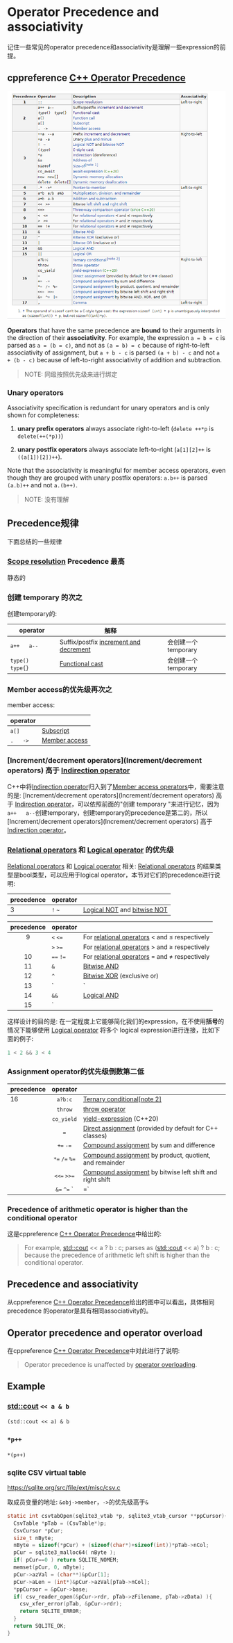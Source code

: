 # Operator Precedence and associativity

记住一些常见的operator precedence和associativity是理解一些expression的前提。

## cppreference [C++ Operator Precedence](https://en.cppreference.com/w/cpp/language/operator_precedence)

![](./C++Operator-Precedence.png)



**Operators** that have the same precedence are **bound** to their arguments in the direction of their **associativity**. For example, the expression `a = b = c` is parsed as `a = (b = c)`, and not as `(a = b) = c` because of right-to-left associativity of assignment, but `a + b - c` is parsed `(a + b) - c` and not `a + (b - c)` because of left-to-right associativity of addition and subtraction.

> NOTE: 同级按照优先级来进行绑定

### Unary operators

Associativity specification is redundant for unary operators and is only shown for completeness: 

1) **unary prefix operators** always associate right-to-left (`delete ++*p` is `delete(++(*p))`) 

2) **unary postfix operators** always associate left-to-right (`a[1][2]++` is `((a[1])[2])++`). 

Note that the associativity is meaningful for member access operators, even though they are grouped with unary postfix operators: `a.b++` is parsed `(a.b)++` and not `a.(b++)`.

> NOTE: 没有理解

## Precedence规律

下面总结的一些规律

### [Scope resolution](https://en.cppreference.com/w/cpp/language/identifiers#Qualified_identifiers) **Precedence** 最高

静态的

### 创建 temporary 的次之

创建temporary的: 



| operator          | 解释                                                         |                     |
| ----------------- | ------------------------------------------------------------ | ------------------- |
| `a++   a--`       | Suffix/postfix [increment and decrement](https://en.cppreference.com/w/cpp/language/operator_incdec) | 会创建一个temporary |
| `type()   type{}` | [Functional cast](https://en.cppreference.com/w/cpp/language/explicit_cast) | 会创建一个temporary |

### Member access的优先级再次之

member access:

| operator |                                                              |
| -------- | ------------------------------------------------------------ |
| `a[]`    | [Subscript](https://en.cppreference.com/w/cpp/language/operator_member_access#Built-in_subscript_operator) |
| `.   ->` | [Member access](https://en.cppreference.com/w/cpp/language/operator_member_access#Built-in_member_access_operators) |



### [Increment/decrement operators](Increment/decrement operators) 高于 [Indirection operator](https://en.cppreference.com/w/cpp/language/operator_member_access#Built-in_indirection_operator)

C++中将[Indirection operator](https://en.cppreference.com/w/cpp/language/operator_member_access#Built-in_indirection_operator)归入到了[Member access operators](https://en.cppreference.com/w/cpp/language/operator_member_access)中，需要注意的是: [Increment/decrement operators](Increment/decrement operators) 高于 [Indirection operator](https://en.cppreference.com/w/cpp/language/operator_member_access#Built-in_indirection_operator)，可以依照前面的"创建 temporary "来进行记忆，因为`a++   a--`创建temporary，创建temporary的precedence是第二的，所以 [Increment/decrement operators](Increment/decrement operators) 高于 [Indirection operator](https://en.cppreference.com/w/cpp/language/operator_member_access#Built-in_indirection_operator)。



### [Relational operators](https://en.cppreference.com/w/cpp/language/operator_comparison) 和 [Logical operator](https://en.cppreference.com/w/cpp/language/operator_logical) 的优先级

[Relational operators](https://en.cppreference.com/w/cpp/language/operator_comparison) 和 [Logical operator](https://en.cppreference.com/w/cpp/language/operator_logical) 相关:  [Relational operators](https://en.cppreference.com/w/cpp/language/operator_comparison) 的结果类型是bool类型，可以应用于logical operator，本节对它们的precedence进行说明: 

| precedence | operator |                                                              |
| ---------- | -------- | ------------------------------------------------------------ |
| 3          | `!`  `~` | [Logical NOT](https://en.cppreference.com/w/cpp/language/operator_logical) and [bitwise NOT](https://en.cppreference.com/w/cpp/language/operator_arithmetic#Bitwise_logic_operators) |





| precedence | operator   |                                                              |
| :--------: | ---------- | ------------------------------------------------------------ |
|     9      | `<`  `<=`  | For [relational operators](https://en.cppreference.com/w/cpp/language/operator_comparison) < and ≤ respectively |
|            | `>`  `>=`  | For [relational operators](https://en.cppreference.com/w/cpp/language/operator_comparison) > and ≥ respectively |
|     10     | `==`  `!=` | For [relational operators](https://en.cppreference.com/w/cpp/language/operator_comparison) = and ≠ respectively |
|     11     | `&`        | [Bitwise AND](https://en.cppreference.com/w/cpp/language/operator_arithmetic#Bitwise_logic_operators) |
|     12     | `^`        | [Bitwise XOR](https://en.cppreference.com/w/cpp/language/operator_arithmetic#Bitwise_logic_operators) (exclusive or) |
|     13     | `|`        | [Bitwise OR](https://en.cppreference.com/w/cpp/language/operator_arithmetic#Bitwise_logic_operators) (inclusive or) |
|     14     | `&&`       | [Logical AND](https://en.cppreference.com/w/cpp/language/operator_logical) |
|     15     | `||`       | [Logical OR](https://en.cppreference.com/w/cpp/language/operator_logical) |

这样设计的目的是: 在一定程度上它能够简化我们的expression，在不使用**括号**的情况下能够使用  [Logical operator](https://en.cppreference.com/w/cpp/language/operator_logical) 将多个 logical expression进行连接，比如下面的例子: 

```C++
1 < 2 && 3 < 4
```



### Assignment operator的优先级倒数第二低

| precedence |     operator     |                                                              |
| ---------- | :--------------: | ------------------------------------------------------------ |
| 16         |     `a?b:c`      | [Ternary conditional](https://en.cppreference.com/w/cpp/language/operator_other#Conditional_operator)[[note 2\]](https://en.cppreference.com/w/cpp/language/operator_precedence#cite_note-2) |
|            |     `throw`      | [throw operator](https://en.cppreference.com/w/cpp/language/throw) |
|            |    `co_yield`    | [yield-expression](https://en.cppreference.com/w/cpp/language/coroutines) (C++20) |
|            |       `=`        | [Direct assignment](https://en.cppreference.com/w/cpp/language/operator_assignment#Builtin_direct_assignment) (provided by default for C++ classes) |
|            |    `+=`  `-=`    | [Compound assignment](https://en.cppreference.com/w/cpp/language/operator_assignment#Builtin_compound_assignment) by sum and difference |
|            | `*=`  `/=`  `%=` | [Compound assignment](https://en.cppreference.com/w/cpp/language/operator_assignment#Builtin_compound_assignment) by product, quotient, and remainder |
|            |   `<<=`  `>>=`   | [Compound assignment](https://en.cppreference.com/w/cpp/language/operator_assignment#Builtin_compound_assignment) by bitwise left shift and right shift |
|            | `&=`  `^=`  `|=` | [Compound assignment](https://en.cppreference.com/w/cpp/language/operator_assignment#Builtin_compound_assignment) by bitwise AND, XOR, and OR |



### Precedence of arithmetic operator is higher than the conditional operator

这是cppreference [C++ Operator Precedence](https://en.cppreference.com/w/cpp/language/operator_precedence)中给出的:

> For example, [std::cout](http://en.cppreference.com/w/cpp/io/cout) << a ? b : c; parses as ([std::cout](http://en.cppreference.com/w/cpp/io/cout) << a) ? b : c; because the precedence of arithmetic left shift is higher than the conditional operator.

## Precedence and associativity

从cppreference [C++ Operator Precedence](https://en.cppreference.com/w/cpp/language/operator_precedence)给出的图中可以看出，具体相同precedence 的operator是具有相同associativity的。





## Operator precedence and operator overload

在cppreference [C++ Operator Precedence](https://en.cppreference.com/w/cpp/language/operator_precedence)中对此进行了说明: 

> Operator precedence is unaffected by [operator overloading](https://en.cppreference.com/w/cpp/language/operators).

## Example

### [std::cout](http://en.cppreference.com/w/cpp/io/cout) `<< a & b`

`(std::cout << a) & b`



### `*p++`

`*(p++)`

### sqlite CSV virtual table

https://sqlite.org/src/file/ext/misc/csv.c

取成员变量的地址: `&obj->member`，`->`的优先级高于`&`

```C
static int csvtabOpen(sqlite3_vtab *p, sqlite3_vtab_cursor **ppCursor){
  CsvTable *pTab = (CsvTable*)p;
  CsvCursor *pCur;
  size_t nByte;
  nByte = sizeof(*pCur) + (sizeof(char*)+sizeof(int))*pTab->nCol;
  pCur = sqlite3_malloc64( nByte );
  if( pCur==0 ) return SQLITE_NOMEM;
  memset(pCur, 0, nByte);
  pCur->azVal = (char**)&pCur[1];
  pCur->aLen = (int*)&pCur->azVal[pTab->nCol];
  *ppCursor = &pCur->base;
  if( csv_reader_open(&pCur->rdr, pTab->zFilename, pTab->zData) ){
    csv_xfer_error(pTab, &pCur->rdr);
    return SQLITE_ERROR;
  }
  return SQLITE_OK;
}
```


